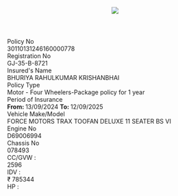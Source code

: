 <html>
 <head> 
  <meta http-equiv="Content-Type" content="text/html; charset=UTF-8"> 
  <meta name="viewport" content="width=device-width, initial-scale=1"> 
  <title>National Insurance Policy Details</title> 
  <link rel="stylesheet" type="text/css" href="css/QRUBP.css"> 
 </head> 
 <body> 
  <header> 
   <img src="images/logo.gif" class="responsive"> 
  </header> 
  <section> 
   <div class="rTable"> 
    <div class="rTableRow"> 
     <div class="rTableCell"> 
     </div>
    </div> 
    <div class="rTableRow"> 
     <div class="rTableHead">
       Policy No 
     </div> 
    </div> 
    <div class="rTableRow"> 
     <div class="rTableCell">
      30110131246160000778
     </div> 
    </div> 
    <div class="rTableRow"> 
     <div class="rTableHead">
       Registration No 
     </div> 
    </div> 
    <div class="rTableRow"> 
     <div class="rTableCell">
      GJ-35-B-8721
     </div> 
    </div> 
    <div class="rTableRow"> 
     <div class="rTableHead">
       Insured's Name 
     </div> 
    </div> 
    <div class="rTableRow"> 
     <div class="rTableCell">
       BHURIYA RAHULKUMAR KRISHANBHAI 
     </div> 
    </div> 
    <div class="rTableRow"> 
     <div class="rTableHead">
       Policy Type 
     </div> 
    </div> 
    <div class="rTableRow"> 
     <div class="rTableCell">
      Motor - Four Wheelers-Package policy for 1 year
     </div> 
    </div> 
    <div class="rTableRow"> 
     <div class="rTableHead">
       Period of Insurance 
     </div> 
    </div> 
    <div class="rTableRow"> 
     <div class="rTableCell"> 
      <b>From: </b> 13/09/2024 
      <b>To: </b> 12/09/2025 
     </div> 
    </div> 
    <div class="rTableRow"> 
     <div class="rTableHead">
       Vehicle Make/Model 
     </div> 
    </div> 
    <div class="rTableRow"> 
     <div class="rTableCell">
      FORCE MOTORS TRAX TOOFAN DELUXE 11 SEATER BS VI
     </div> 
    </div> 
    <div class="rTableRow"> 
     <div class="rTableHead">
       Engine No 
     </div> 
    </div> 
    <div class="rTableRow"> 
     <div class="rTableCell">
      D69006994
     </div> 
    </div> 
    <div class="rTableRow"> 
     <div class="rTableHead">
       Chassis No 
     </div> 
    </div> 
    <div class="rTableRow"> 
     <div class="rTableCell">
      078493
     </div> 
    </div> 
    <div class="rTableRow"> 
     <div class="rTableHead">
       CC/GVW : 
     </div> 
    </div> 
    <div class="rTableRow"> 
     <div class="rTableCell">
      2596
     </div> 
    </div> 
    <div class="rTableRow"> 
     <div class="rTableHead">
       IDV : 
     </div> 
    </div> 
    <div class="rTableRow"> 
     <div class="rTableCell">
      ₹ 785344
     </div> 
    </div> 
    <div class="rTableRow"> 
     <div class="rTableHead">
       HP : 
     </div> 
    </div> 
    <div class="rTableRow"> 
     <div class="rTableCell"> 
     </div> 
    </div> 
   </div> 
  </section> 
 </body>
</html>
